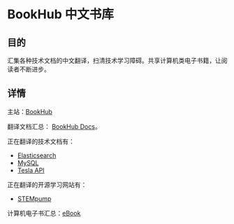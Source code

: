 # BookHub 中文书库

## 目的

汇集各种技术文档的中文翻译，扫清技术学习障碍。共享计算机类电子书籍，让阅读者不断进步。

## 详情

主站：[BookHub](https://www.bookhub.tech)

翻译文档汇总： [BookHub Docs](https://docs.bookhub.tech)。

正在翻译的技术文档有：

- [Elasticsearch](https://elasticsearch.bookhub.tech)
- [MySQL](https://mysql.bookhub.tech)
- [Tesla API](https://tesla.bookhub.tech)

正在翻译的开源学习网站有：

- [STEMpump](https://stempump.bookhub.tech)

计算机电子书汇总：[eBook](https://pdf.bookhub.tech)
